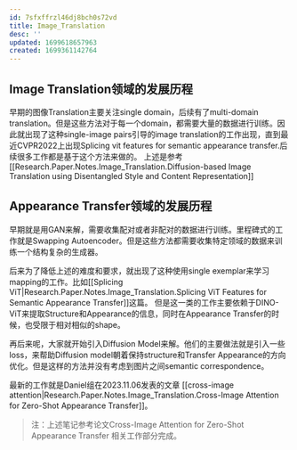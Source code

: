 ```yaml
---
id: 7sfxffrzl46dj8bch0s72vd
title: Image_Translation
desc: ''
updated: 1699618657963
created: 1699361142764
---
```


## **Image Translation领域的发展历程**
早期的图像Translation主要关注single domain，后续有了multi-domain translation。但是这些方法对于每一个domain，都需要大量的数据进行训练。因此就出现了这种single-image pairs引导的image translation的工作出现，直到最近CVPR2022上出现Splicing vit features for semantic appearance transfer.后续很多工作都是基于这个方法来做的。
上述是参考[[Research.Paper.Notes.Image_Translation.Diffusion-based Image Translation using Disentangled Style and Content Representation]]




## **Appearance Transfer领域的发展历程**
早期就是用GAN来解，需要收集配对或者非配对的数据进行训练。里程碑式的工作就是Swapping Autoencoder。但是这些方法都需要收集特定领域的数据来训练一个结构复杂的生成器。

后来为了降低上述的难度和要求，就出现了这种使用single exemplar来学习mapping的工作。比如[[Splicing ViT|Research.Paper.Notes.Image_Translation.Splicing ViT Features for Semantic Appearance Transfer]]这篇。 但是这一类的工作主要依赖于DINO-ViT来提取Structure和Appearance的信息，同时在Appearance Transfer的时候，也受限于相对相似的shape。

再后来呢，大家就开始引入Diffusion Model来解。他们的主要做法就是引入一些loss，来帮助Diffusion model朝着保持structure和Transfer Appearance的方向优化。但是这样的方法并没有考虑到图片之间semantic correspondence。

最新的工作就是Daniel组在2023.11.06发表的文章 [[cross-image attention|Research.Paper.Notes.Image_Translation.Cross-Image Attention for Zero-Shot Appearance Transfer]]。

> 注：上述笔记参考论文Cross-Image Attention for Zero-Shot Appearance Transfer 相关工作部分完成。

